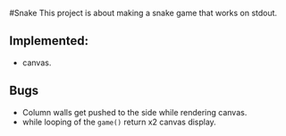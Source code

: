 #Snake
This project is about making a snake game that works on stdout.

## Implemented:
 - canvas.

## Bugs
 - Column walls get pushed to the side while rendering canvas.
 - while looping of the `game()` return x2 canvas display.
